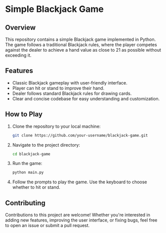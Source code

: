 # Simple Blackjack Game

## Overview

This repository contains a simple Blackjack game implemented in Python. The game follows a traditional Blackjack rules, where the player competes against the dealer to achieve a hand value as close to 21 as possible without exceeding it.

## Features

- Classic Blackjack gameplay with user-friendly interface.
- Player can hit or stand to improve their hand.
- Dealer follows standard Blackjack rules for drawing cards.
- Clear and concise codebase for easy understanding and customization.

## How to Play

1. Clone the repository to your local machine:

   ```bash
   git clone https://github.com/your-username/blackjack-game.git
   ```

2. Navigate to the project directory:

   ```bash
   cd blackjack-game
   ```

3. Run the game:

   ```bash
   python main.py
   ```

4. Follow the prompts to play the game. Use the keyboard to choose whether to hit or stand.

## Contributing

Contributions to this project are welcome! Whether you're interested in adding new features, improving the user interface, or fixing bugs, feel free to open an issue or submit a pull request.

